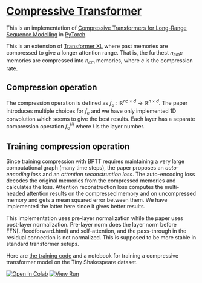 # [Compressive Transformer](https://nn.labml.ai/transformers/compressive/index.html)

This is an implementation of
[Compressive Transformers for Long-Range Sequence Modelling](https://arxiv.org/abs/1911.05507)
in [PyTorch](https://pytorch.org).

This is an extension of [Transformer XL](https://nn.labml.ai/transformers/xl/index.html) where past memories
are compressed to give a longer attention range.
That is, the furthest $n_{cm} c$ memories are compressed into
$n_{cm}$ memories, where $c$ is the compression rate.

## Compression operation

The compression operation is defined as
$f_c: \mathbb{R}^{nc \times d} \rightarrow \mathbb{R}^{n \times d}$.
The paper introduces multiple choices for $f_c$ and we have only implemented
1D convolution which seems to give the best results.
Each layer has a separate compression operation $f_c^{(i)}$ where
$i$ is the layer number.

## Training compression operation

Since training compression with BPTT requires maintaining
a very large computational graph (many time steps), the paper proposes
an *auto-encoding loss* and an *attention reconstruction loss*.
The auto-encoding loss decodes the original memories from the compressed memories
and calculates the loss.
Attention reconstruction loss computes the multi-headed attention results
on the compressed memory and on uncompressed memory and gets a mean squared error
between them.
We have implemented the latter here since it gives better results.

This implementation uses pre-layer normalization
while the paper uses post-layer normalization.
Pre-layer norm does the layer norm before FFN[../feedforward.html) and
self-attention, and the pass-through in the residual connection is not normalized.
This is supposed to be more stable in standard transformer setups.

Here are [the training code](https://nn.labml.ai/transformers/compressive/experiment.html) and a notebook for training a compressive transformer
model on the Tiny Shakespeare dataset.

[![Open In Colab](https://colab.research.google.com/assets/colab-badge.svg)](https://colab.research.google.com/github/lab-ml/nn/blob/master/labml_nn/transformers/compressive/experiment.ipynb)
[![View Run](https://img.shields.io/badge/labml-experiment-brightgreen)](https://app.labml.ai/run/0d9b5338726c11ebb7c80242ac1c0002)
